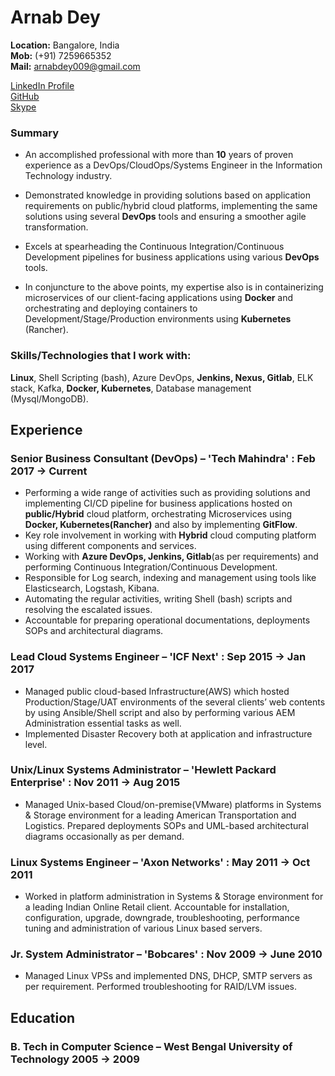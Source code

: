 # Arnab Dey

**Location:** Bangalore, India  
**Mob:** (+91) 7259665352\
**Mail:** arnabdey009@gmail.com

<a href="https://www.linkedin.com/in/arnabdey73/" target="_blank"> LinkedIn Profile</a>  
<a href="https://github.com/arnabdey73/resume/blob/master/resume.pdf" target="_blank"> GitHub</a>  
<a href="https://join.skype.com/invite/DY98mJotGRxj" >Skype</a>

### Summary

* An accomplished professional with more than **10** years of proven experience as a DevOps/CloudOps/Systems Engineer in the Information Technology industry.

* Demonstrated knowledge in providing solutions based on application requirements on public/hybrid cloud platforms, implementing the same solutions using several **DevOps** tools and ensuring a smoother agile transformation.  

* Excels at spearheading the Continuous Integration/Continuous Development pipelines for business applications using various **DevOps** tools.

* In conjuncture to the above points, my expertise also is in containerizing microservices of our client-facing applications using **Docker** and orchestrating and deploying containers to Development/Stage/Production environments using **Kubernetes** (Rancher).


### Skills/Technologies that I work with:

**Linux**, Shell Scripting (bash), Azure DevOps, **Jenkins, Nexus, Gitlab**, ELK stack, Kafka, **Docker, Kubernetes**, Database management (Mysql/MongoDB).  

## Experience

### Senior Business Consultant (DevOps) – 'Tech Mahindra' : Feb 2017 → Current

* Performing a wide range of activities such as providing solutions and implementing CI/CD pipeline for business applications hosted on **public/Hybrid** cloud platform, orchestrating Microservices using **Docker, Kubernetes(Rancher)** and also by implementing **GitFlow**.
* Key role involvement in working with **Hybrid** cloud computing platform using different components and services.
* Working with **Azure DevOps, Jenkins, Gitlab**(as per requirements) and performing Continuous Integration/Continuous Development.
* Responsible for Log search, indexing and management using tools like Elasticsearch, Logstash, Kibana.
* Automating the regular activities, writing Shell (bash) scripts and resolving the escalated issues.
* Accountable for preparing operational documentations, deployments SOPs and architectural diagrams.

### Lead Cloud Systems Engineer – 'ICF Next' : Sep 2015 → Jan 2017

* Managed public cloud-based Infrastructure(AWS) which hosted Production/Stage/UAT environments of the several clients’ web contents by using Ansible/Shell script and also by performing various AEM Administration essential tasks as well.
* Implemented Disaster Recovery both at application and infrastructure level.

### Unix/Linux Systems Administrator – 'Hewlett Packard Enterprise' : Nov 2011 → Aug 2015

* Managed Unix-based Cloud/on-premise(VMware) platforms in Systems & Storage environment for a leading American Transportation and Logistics. Prepared deployments SOPs and UML-based architectural diagrams occasionally as per demand.

### Linux Systems Engineer – 'Axon Networks' : May 2011 → Oct 2011

* Worked in platform administration in Systems & Storage environment for a leading Indian Online Retail client. Accountable for installation, configuration, upgrade, downgrade, troubleshooting, performance tuning and administration of various Linux based servers.

### Jr. System Administrator – 'Bobcares' : Nov 2009 → June 2010

* Managed Linux VPSs and implemented DNS, DHCP, SMTP servers as per requirement. Performed troubleshooting for RAID/LVM issues.

## Education

### B. Tech in Computer Science – West Bengal University of Technology 2005 → 2009
